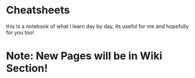 # Cheatsheets
this is a notebook of what i learn day by day, its useful for me and hopefully for you too!
# Note: New Pages will be in Wiki Section!
